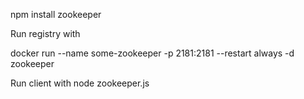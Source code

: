 npm install zookeeper

Run registry with 

docker run --name some-zookeeper -p 2181:2181 --restart always -d zookeeper

Run client with node zookeeper.js

